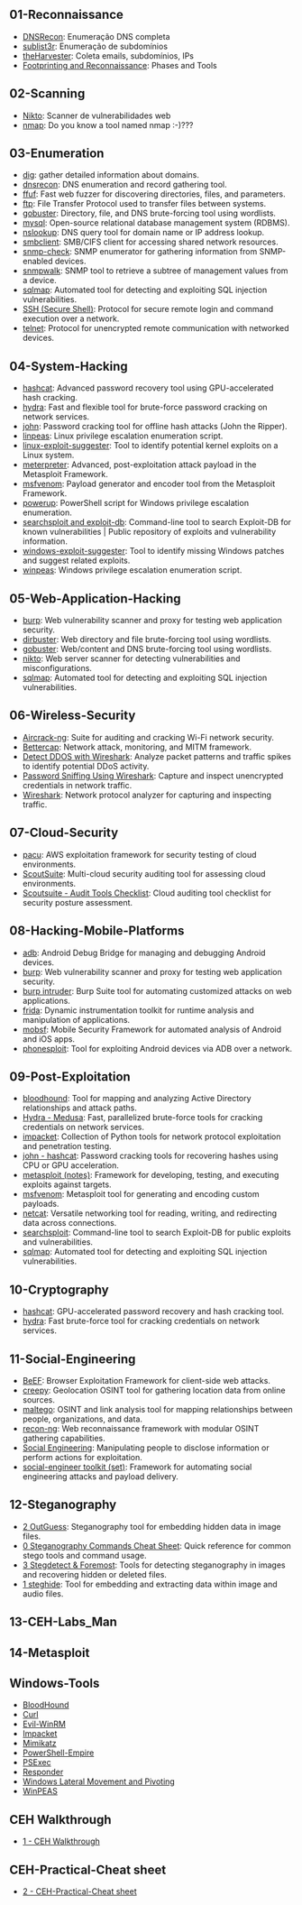 ## 01-Reconnaissance
- [DNSRecon](/01-Reconnaissance/DNSRecon.md): Enumeração DNS completa
- [sublist3r](/01-Reconnaissance/sublist3r.md): Enumeração de subdomínios
- [theHarvester](/01-Reconnaissance/theHarvester.md): Coleta emails, subdomínios, IPs
- [Footprinting and Reconnaissance](/01-Reconnaissance/Footprinting%20and%20Reconnaissance.md): Phases and Tools

## 02-Scanning
- [Nikto](/02-Scanning/Nikto.md): Scanner de vulnerabilidades web
- [nmap](/02-Scanning/nmap.md): Do you know a tool named nmap :-)???

## 03-Enumeration
- [dig](/03-Enumeration/dig.md): gather detailed information about domains.
- [dnsrecon](/03-Enumeration/dnsrecon.md): DNS enumeration and record gathering tool.
- [ffuf](/03-Enumeration/ffuf.md): Fast web fuzzer for discovering directories, files, and parameters.
- [ftp](/03-Enumeration/ftp.md): File Transfer Protocol used to transfer files between systems.
- [gobuster](/03-Enumeration/gobuster.md): Directory, file, and DNS brute-forcing tool using wordlists.
- [mysql](/03-Enumeration/mysql.md): Open-source relational database management system (RDBMS).
- [nslookup](/03-Enumeration/nslookup.md): DNS query tool for domain name or IP address lookup.
- [smbclient](/03-Enumeration/smbclient.md): SMB/CIFS client for accessing shared network resources.
- [snmp-check](/03-Enumeration/snmp-check.md): SNMP enumerator for gathering information from SNMP-enabled devices.
- [snmpwalk](/03-Enumeration/snmpwalk.md): SNMP tool to retrieve a subtree of management values from a device.
- [sqlmap](/03-Enumeration/sqlmap.md): Automated tool for detecting and exploiting SQL injection vulnerabilities.
- [SSH (Secure Shell)](/03-Enumeration/SSH%20(Secure%20Shell).md): Protocol for secure remote login and command execution over a network.
- [telnet](/03-Enumeration/telnet.md): Protocol for unencrypted remote communication with networked devices.

## 04-System-Hacking
- [hashcat](/04-System-Hacking/hashcat.md): Advanced password recovery tool using GPU-accelerated hash cracking.
- [hydra](/04-System-Hacking/hydra.md): Fast and flexible tool for brute-force password cracking on network services.
- [john](/04-System-Hacking/john.md): Password cracking tool for offline hash attacks (John the Ripper).
- [linpeas](/04-System-Hacking/linpeas.md): Linux privilege escalation enumeration script.
- [linux-exploit-suggester](/04-System-Hacking/linux-exploit-suggester.md): Tool to identify potential kernel exploits on a Linux system.
- [meterpreter](/04-System-Hacking/meterpreter.md): Advanced, post-exploitation attack payload in the Metasploit Framework.
- [msfvenom](/04-System-Hacking/msfvenom.md): Payload generator and encoder tool from the Metasploit Framework.
- [powerup](/04-System-Hacking/powerup.md): PowerShell script for Windows privilege escalation enumeration.
- [searchsploit and exploit-db](/04-System-Hacking/searchsploit%20and%20exploit-db.md): Command-line tool to search Exploit-DB for known vulnerabilities | Public repository of exploits and vulnerability information.
- [windows-exploit-suggester](/04-System-Hacking/windows-exploit-suggester.md): Tool to identify missing Windows patches and suggest related exploits.
- [winpeas](/04-System-Hacking/winpeas.md): Windows privilege escalation enumeration script.

## 05-Web-Application-Hacking
- [burp](/05-Web-Application-Hacking/burp.md): Web vulnerability scanner and proxy for testing web application security.
- [dirbuster](/05-Web-Application-Hacking/dirbuster.md): Web directory and file brute-forcing tool using wordlists.
- [gobuster](/05-Web-Application-Hacking/gobuster.md): Web/content and DNS brute-forcing tool using wordlists.
- [nikto](/05-Web-Application-Hacking/nikto.md): Web server scanner for detecting vulnerabilities and misconfigurations.
- [sqlmap](/05-Web-Application-Hacking/sqlmap.md): Automated tool for detecting and exploiting SQL injection vulnerabilities.

## 06-Wireless-Security
- [Aircrack-ng](/06-Wireless-Security/Aircrack-ng.md): Suite for auditing and cracking Wi-Fi network security.
- [Bettercap](/06-Wireless-Security/Bettercap.md): Network attack, monitoring, and MITM framework.
- [Detect DDOS with Wireshark](/06-Wireless-Security/Detect%20DDOS%20with%20Wireshark.md): Analyze packet patterns and traffic spikes to identify potential DDoS activity.
- [Password Sniffing Using Wireshark](/06-Wireless-Security/Password%20Sniffing%20Using%20Wireshark.md): Capture and inspect unencrypted credentials in network traffic.
- [Wireshark](/06-Wireless-Security/Wireshark.md): Network protocol analyzer for capturing and inspecting traffic.

## 07-Cloud-Security
- [pacu](/07-Cloud-Security/pacu.md): AWS exploitation framework for security testing of cloud environments.
- [ScoutSuite](/07-Cloud-Security/ScoutSuite.md): Multi-cloud security auditing tool for assessing cloud environments.
- [Scoutsuite - Audit Tools Checklist](/07-Cloud-Security/Scoutsuite%20-%20Audit%20Tools%20Checklist.md): Cloud auditing tool checklist for security posture assessment.

## 08-Hacking-Mobile-Platforms
- [adb](/08-Hacking-Mobile-Platforms/adb.md): Android Debug Bridge for managing and debugging Android devices.
- [burp](/08-Hacking-Mobile-Platforms/burp.md): Web vulnerability scanner and proxy for testing web application security.
- [burp intruder](/08-Hacking-Mobile-Platforms/burp%20intruder.md): Burp Suite tool for automating customized attacks on web applications.
- [frida](/08-Hacking-Mobile-Platforms/frida.md): Dynamic instrumentation toolkit for runtime analysis and manipulation of applications.
- [mobsf](/08-Hacking-Mobile-Platforms/mobsf.md): Mobile Security Framework for automated analysis of Android and iOS apps.
- [phonesploit](/08-Hacking-Mobile-Platforms/phonesploit.md): Tool for exploiting Android devices via ADB over a network.

## 09-Post-Exploitation
- [bloodhound](/09-Post-Exploitation/bloodhound.md): Tool for mapping and analyzing Active Directory relationships and attack paths.
- [Hydra - Medusa](/09-Post-Exploitation/Hydra%20-%20Medusa.md): Fast, parallelized brute-force tools for cracking credentials on network services.
- [impacket](/09-Post-Exploitation/impacket.md): Collection of Python tools for network protocol exploitation and penetration testing.
- [john - hashcat](/09-Post-Exploitation/john%20-%20hashcat.md): Password cracking tools for recovering hashes using CPU or GPU acceleration.
- [metasploit (notes)](/09-Post-Exploitation/metasploit%20(notes).md): Framework for developing, testing, and executing exploits against targets.
- [msfvenom](/09-Post-Exploitation/msfvenom.md): Metasploit tool for generating and encoding custom payloads.
- [netcat](/09-Post-Exploitation/netcat.md): Versatile networking tool for reading, writing, and redirecting data across connections.
- [searchsploit](/09-Post-Exploitation/searchsploit.md): Command-line tool to search Exploit-DB for public exploits and vulnerabilities.
- [sqlmap](/09-Post-Exploitation/sqlmap.md): Automated tool for detecting and exploiting SQL injection vulnerabilities.

## 10-Cryptography
- [hashcat](/10-Cryptography/hashcat.md): GPU-accelerated password recovery and hash cracking tool.
- [hydra](/10-Cryptography/hydra.md): Fast brute-force tool for cracking credentials on network services.

## 11-Social-Engineering
- [BeEF](/11-Social-Engineering/BeEF.md): Browser Exploitation Framework for client-side web attacks.
- [creepy](/11-Social-Engineering/creepy.md): Geolocation OSINT tool for gathering location data from online sources.
- [maltego](/11-Social-Engineering/maltego.md): OSINT and link analysis tool for mapping relationships between people, organizations, and data.
- [recon-ng](/11-Social-Engineering/recon-ng.md): Web reconnaissance framework with modular OSINT gathering capabilities.
- [Social Engineering](/11-Social-Engineering/Social%20Engineering.md): Manipulating people to disclose information or perform actions for exploitation.
- [social-engineer toolkit (set)](/11-Social-Engineering/social-engineer%20toolkit%20(set).md): Framework for automating social engineering attacks and payload delivery.

## 12-Steganography
- [2 OutGuess](2%20OutGuess.md): Steganography tool for embedding hidden data in image files.
- [0 Steganography Commands Cheat Sheet](0%20Steganography%20Commands%20Cheat%20Sheet.md): Quick reference for common stego tools and command usage.
- [3 Stegdetect & Foremost](3%20Stegdetect%20&%20Foremost.md): Tools for detecting steganography in images and recovering hidden or deleted files.
- [1 steghide](1%20steghide.md): Tool for embedding and extracting data within image and audio files.

## 13-CEH-Labs_Man

## 14-Metasploit

## Windows-Tools
- [BloodHound](Windows-Tools/BloodHound.md)
- [Curl](Curl.md)
- [Evil-WinRM](Evil-WinRM.md)
- [Impacket](Windows-Tools/Impacket.md)
- [Mimikatz](Mimikatz.md)
- [PowerShell-Empire](PowerShell-Empire.md)
- [PSExec](PSExec.md)
- [Responder](Responder.md)
- [Windows Lateral Movement and Pivoting](Windows%20Lateral%20Movement%20and%20Pivoting.md)
- [WinPEAS](/Windows-Tools/Windows-Tools/WinPEAS.md)

## CEH Walkthrough
- [1 - CEH Walkthrough](1%20-%20CEH%20Walkthrough.md)

## CEH-Practical-Cheat sheet
- [2 - CEH-Practical-Cheat sheet](2%20-%20CEH-Practical-Cheat%20sheet.md)

